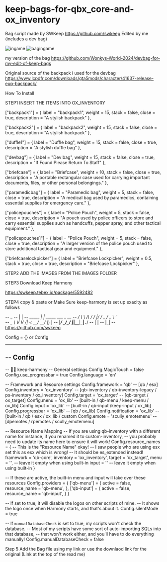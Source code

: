  # keep-bags-for-qbx_core-and-ox_inventory
 Bag script made by SWKeep https://github.com/swkeep
 Edited by me (includes a dev bag)

 ![ingame](https://github.com/user-attachments/assets/b87ce5fd-6e93-46e7-89b1-0d75b6e0123d)
![bagingame](https://github.com/user-attachments/assets/385c4722-46af-4685-892b-028c73c81623)

my version of the bag
https://github.com/Wonkys-World-2024/devbag-for-my-edit-of-keep-bags


Original source of the backpack i used for the devbag
https://www.lcpdfr.com/downloads/gta5mods/character/41637-release-eup-backpack/


How To Install

STEP1
INSERT THE ITEMS INTO OX_INVENTORY

["backpack1"] = {
    label = "backpack1",
    weight = 15,
    stack = false,
    close = true,
    description = "A stylish backpack"
},

["backpack2"] = {
    label = "backpack2",
    weight = 15,
    stack = false,
    close = true,
    description = "A stylish backpack"
},

["duffle1"] = {
    label = "Duffle bag",
    weight = 15,
    stack = false,
    close = true,
    description = "A stylish duffle bag"
},

["devbag"] = {
    label = "Dev bag",
    weight = 15,
    stack = false,
    close = true,
    description = "If Found Please Return To Staff"
},

["briefcase"] = {
    label = "Briefcase",
    weight = 10,
    stack = false,
    close = true,
    description = "A portable rectangular case used for carrying important documents, files, or other personal belongings."
},

["paramedicbag"] = {
    label = "Paramedic bag",
    weight = 5,
    stack = false,
    close = true,
    description = "A medical bag used by paramedics, containing essential supplies for emergency care."
},

["policepouches"] = {
    label = "Police Pouch",
    weight = 5,
    stack = false,
    close = true,
    description = "A pouch used by police officers to store and carry essential supplies such as handcuffs, pepper spray, and other tactical equipment."
},

["policepouches1"] = {
    label = "Police Pouch",
    weight = 5,
    stack = false,
    close = true,
    description = "A larger version of the police pouch used to store additional tactical gear and equipment."
},

["briefcaselockpicker"] = {
    label = "Briefcase Lockpicker",
    weight = 0.5,
    stack = true,
    close = true,
    description = "Briefcase Lockpicker"
},



STEP2
ADD THE IMAGES FROM THE IMAGES FOLDER

STEP3
Download Keep Harmony

https://swkeep.tebex.io/package/5592482

STEP4
copy & paste or
Make Sure keep-harmony is set up exaclty as follows

--                _
--               | |
--   _____      _| | _____  ___ _ __
--  / __\ \ /\ / / |/ / _ \/ _ \ '_ \
--  \__ \\ V  V /|   <  __/  __/ |_) |
--  |___/ \_/\_/ |_|\_\___|\___| .__/
--                             | |
--                             |_|
-- https://github.com/swkeep

Config = {} or Config

------------------------------------------------------------------
-- Config
------------------------------------------------------------------
-- 🧙‍♂️ keep-harmony
-- General settings
Config.MagicTouch = false
Config.use_progressbar = true
Config.language = 'en'

-- Framework and Resource settings
Config.framework = 'qb'           -- [qb / esx]
Config.inventory = 'ox_inventory' -- [qb-inventory /  qb-inventory-legacy / ps-inventory / ox_inventory]
Config.target = 'ox_target'       -- [qb-target / ox_target]
Config.menu = 'ox_lib'          -- [built-in / qb-menu / keep-menu / ox_lib]
Config.input = 'ox_lib'         -- [built-in / qb-input /keep-input / ox_lib]
Config.progressbar = 'ox_lib'         -- [qb / ox_lib]
Config.notification = 'ox_lib'        -- [built-in / qb / esx / ox_lib / custom
Config.emote = 'scully_emotemenu'         -- [dpemotes / rpemotes / scully_emotemenu]

-- Resource Name Mapping
-- If you are using qb-inventory with a different name for instance, if you renamed it to custom-inventory,
-- you probably need to update its name here to ensure it will work!
Config.resource_names = {
    -- This is the "Resource Name" okay!
    -- I saw people who are using esx set this as esx which is wrong!
    -- It should be es_extended instead!
    framework = 'qb-core',
    inventory = 'ox_inventory',
    target = 'ox_target',
    menu = '', -- leave it empty when using built-in
    input = '' -- leave it empty when using built-in
}

-- If these are active, the built-in menu and input will take over these resources
Config.providers = {
    ['qb-menu'] = {
        active = false,
        resource_name = 'qb-menu',
    },
    ['qb-input'] = {
        active = false,
        resource_name = 'qb-input',
    }
}

-- If set to true, it will disable the logos on other scripts of mine.
-- It shows the logo once when Harmony starts, and that's about it.
Config.silentMode = true

-- If `manualDatabaseCheck` is set to true, my scripts won't check the database.
-- Most of my scripts have some sort of auto-importing SQLs into that database,
-- that won't work either, and you'll have to do everything manually!
Config.manualDatabaseCheck = false

Step 5
Add the Bag file using my link or use the downlaod link for the original (Link at the top of the read me)


